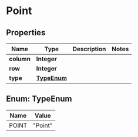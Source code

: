 

# Point

## Properties

Name | Type | Description | Notes
------------ | ------------- | ------------- | -------------
**column** | **Integer** |  | 
**row** | **Integer** |  | 
**type** | [**TypeEnum**](#TypeEnum) |  | 



## Enum: TypeEnum

Name | Value
---- | -----
POINT | &quot;Point&quot;



